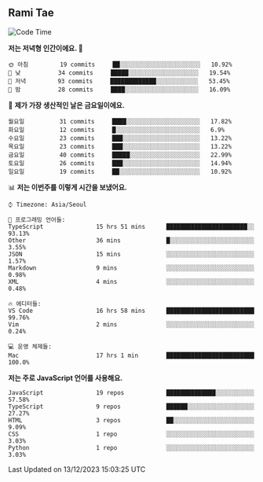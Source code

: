## Rami Tae

<!--START_SECTION:waka-->
![Code Time](http://img.shields.io/badge/Code%20Time-1%2C299%20hrs%2056%20mins-blue)

**저는 저녁형 인간이에요. 🦉** 

```text
🌞 아침         19 commits     ██░░░░░░░░░░░░░░░░░░░░░░░   10.92% 
🌆 낮　         34 commits     █████░░░░░░░░░░░░░░░░░░░░   19.54% 
🌃 저녁         93 commits     █████████████░░░░░░░░░░░░   53.45% 
🌙 밤　         28 commits     ████░░░░░░░░░░░░░░░░░░░░░   16.09%

```
📅 **제가 가장 생산적인 날은 금요일이에요.** 

```text
월요일          31 commits     ████░░░░░░░░░░░░░░░░░░░░░   17.82% 
화요일          12 commits     █░░░░░░░░░░░░░░░░░░░░░░░░   6.9% 
수요일          23 commits     ███░░░░░░░░░░░░░░░░░░░░░░   13.22% 
목요일          23 commits     ███░░░░░░░░░░░░░░░░░░░░░░   13.22% 
금요일          40 commits     █████░░░░░░░░░░░░░░░░░░░░   22.99% 
토요일          26 commits     ███░░░░░░░░░░░░░░░░░░░░░░   14.94% 
일요일          19 commits     ██░░░░░░░░░░░░░░░░░░░░░░░   10.92%

```


📊 **저는 이번주를 이렇게 시간을 보냈어요.** 

```text
⌚︎ Timezone: Asia/Seoul

💬 프로그래밍 언어들: 
TypeScript               15 hrs 51 mins      ███████████████████████░░   93.13% 
Other                    36 mins             █░░░░░░░░░░░░░░░░░░░░░░░░   3.55% 
JSON                     15 mins             ░░░░░░░░░░░░░░░░░░░░░░░░░   1.57% 
Markdown                 9 mins              ░░░░░░░░░░░░░░░░░░░░░░░░░   0.98% 
XML                      4 mins              ░░░░░░░░░░░░░░░░░░░░░░░░░   0.48%

🔥 에디터들: 
VS Code                  16 hrs 58 mins      █████████████████████████   99.76% 
Vim                      2 mins              ░░░░░░░░░░░░░░░░░░░░░░░░░   0.24%

💻 운영 체제들: 
Mac                      17 hrs 1 min        █████████████████████████   100.0%

```

**저는 주로 JavaScript 언어를 사용해요.** 

```text
JavaScript               19 repos            ██████████████░░░░░░░░░░░   57.58% 
TypeScript               9 repos             ██████░░░░░░░░░░░░░░░░░░░   27.27% 
HTML                     3 repos             ██░░░░░░░░░░░░░░░░░░░░░░░   9.09% 
CSS                      1 repo              ░░░░░░░░░░░░░░░░░░░░░░░░░   3.03% 
Python                   1 repo              ░░░░░░░░░░░░░░░░░░░░░░░░░   3.03%

```



 Last Updated on 13/12/2023 15:03:25 UTC
<!--END_SECTION:waka-->
